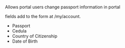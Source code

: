 Allows portal users change passport information in portal

fields add to the form at /my/account.

* Passport
* Cedula
* Country of Citizenship
* Date of Birth
